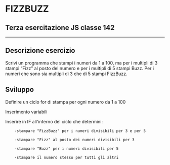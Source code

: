 # FIZZBUZZ

## Terza esercitazione JS classe 142

---

## Descrizione esercizio

Scrivi un programma che stampi i numeri da 1 a 100,
ma per i multipli di 3 stampi “Fizz” al posto del numero e per i multipli di 5 stampi Buzz.
Per i numeri che sono sia multipli di 3 che di 5 stampi FizzBuzz.

## Sviluppo

Definire un ciclo for di stampa per ogni numero da 1 a 100

Inserimento variabili

Inserire in IF all'interno del ciclo che determini:

        -stampare "FizzBuzz" per i numeri divisibili per 3 e per 5 

        -stampare "Fizz" al posto dei numeri divisibili per 3

        -stampare "Buzz" per i numeri divisibili per 5
        
        -stampare il numero stesso per tutti gli altri
        
        
